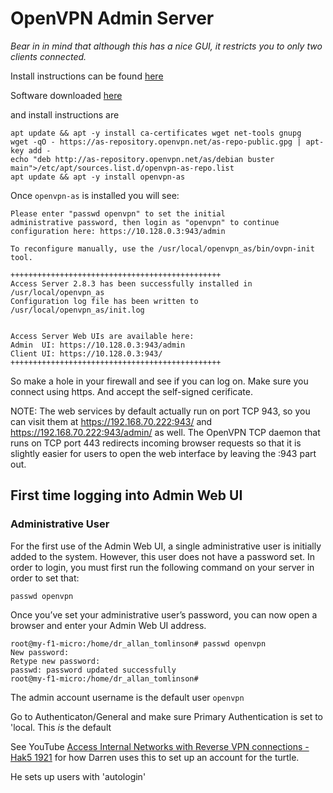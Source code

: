 # OpenVPN Admin Server  

*Bear in in mind that although this has a nice GUI, it restricts you to only two clients connected.*  

Install instructions can be found [here](https://openvpn.net/vpn-server-resources/installing-openvpn-access-server-on-a-linux-system/)  

Software downloaded [here](https://openvpn.net/vpn-software-packages/)  

and install instructions are  

    apt update && apt -y install ca-certificates wget net-tools gnupg
    wget -qO - https://as-repository.openvpn.net/as-repo-public.gpg | apt-key add -
    echo "deb http://as-repository.openvpn.net/as/debian buster main">/etc/apt/sources.list.d/openvpn-as-repo.list
    apt update && apt -y install openvpn-as

Once `openvpn-as` is installed you will see:  

    Please enter "passwd openvpn" to set the initial
    administrative password, then login as "openvpn" to continue
    configuration here: https://10.128.0.3:943/admin

    To reconfigure manually, use the /usr/local/openvpn_as/bin/ovpn-init tool.

    +++++++++++++++++++++++++++++++++++++++++++++++
    Access Server 2.8.3 has been successfully installed in /usr/local/openvpn_as
    Configuration log file has been written to /usr/local/openvpn_as/init.log


    Access Server Web UIs are available here:
    Admin  UI: https://10.128.0.3:943/admin
    Client UI: https://10.128.0.3:943/
    +++++++++++++++++++++++++++++++++++++++++++++++

So make a hole in your firewall and see if you can log on. Make sure you connect using https. And accept the self-signed cerificate.  

NOTE: The web services by default actually run on port TCP 943, so you can visit them at https://192.168.70.222:943/ and https://192.168.70.222:943/admin/ as well. The OpenVPN TCP daemon that runs on TCP port 443 redirects incoming browser requests so that it is slightly easier for users to open the web interface by leaving the :943 part out.

## First time logging into Admin Web UI

### Administrative User

For the first use of the Admin Web UI, a single administrative user is initially added to the system. However, this user does not have a password set. In order to login, you must first run the following command on your server in order to set that:

    passwd openvpn

Once you’ve set your administrative user’s password, you can now open a browser and enter your Admin Web UI address.

    root@my-f1-micro:/home/dr_allan_tomlinson# passwd openvpn
    New password: 
    Retype new password: 
    passwd: password updated successfully
    root@my-f1-micro:/home/dr_allan_tomlinson# 

The admin account username is the default user `openvpn`

Go to Authenticaton/General and make sure Primary Authentication is set to 'local. This *is* the default  

See YouTube [Access Internal Networks with Reverse VPN connections - Hak5 1921](https://www.youtube.com/watch?v=b7qr0laM8kA) for how Darren uses this to set up an account for the turtle.  

He sets up users with 'autologin'  
